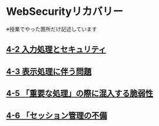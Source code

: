 #  WebSecurityリカバリー
※授業でやった箇所だけ記述しています  

## [4-2 入力処理とセキュリティ](./42/)
## [4-3 表示処理に伴う問題](./43/)
## [4-5 「重要な処理」の際に混入する脆弱性](./45/)  
## [4-6  「セッション管理の不備](./46/)